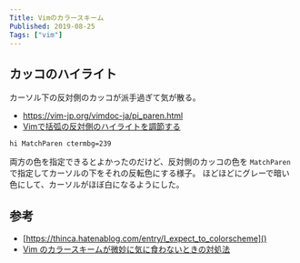 ```yaml
---
Title: Vimのカラースキーム
Published: 2019-08-25
Tags: ["vim"]
---
```


## カッコのハイライト

カーソル下の反対側のカッコが派手過ぎて気が散る。

* https://vim-jp.org/vimdoc-ja/pi_paren.html
* [Vimで括弧の反対側のハイライトを調節する](https://qiita.com/mochizukikotaro/items/7829ab32e0353d49c185)

```vim
hi MatchParen ctermbg=239
```

両方の色を指定できるとよかったのだけど、反対側のカッコの色を `MatchParen` で指定してカーソルの下をそれの反転色にする様子。
ほどほどにグレーで暗い色にして、カーソルがほぼ白になるようにした。

## 参考

* [https://thinca.hatenablog.com/entry/I_expect_to_colorscheme]()
* [Vim のカラースキームが微妙に気に食わないときの対処法](http://cohama.hateblo.jp/entry/2013/08/11/020849)
